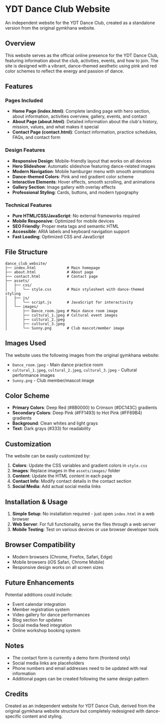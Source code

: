 # YDT Dance Club Website

An independent website for the YDT Dance Club, created as a standalone version from the original gymkhana website.

## Overview

This website serves as the official online presence for the YDT Dance Club, featuring information about the club, activities, events, and how to join. The site is designed with a vibrant, dance-themed aesthetic using pink and red color schemes to reflect the energy and passion of dance.

## Features

### Pages Included
- **Home Page (index.html)**: Complete landing page with hero section, about information, activities overview, gallery, events, and contact
- **About Page (about.html)**: Detailed information about the club's history, mission, values, and what makes it special
- **Contact Page (contact.html)**: Contact information, practice schedules, FAQs, and contact form

### Design Features
- **Responsive Design**: Mobile-friendly layout that works on all devices
- **Hero Slideshow**: Automatic slideshow featuring dance-related images
- **Modern Navigation**: Mobile hamburger menu with smooth animations
- **Dance-themed Colors**: Pink and red gradient color scheme
- **Interactive Elements**: Hover effects, smooth scrolling, and animations
- **Gallery Section**: Image gallery with overlay effects
- **Professional Styling**: Cards, buttons, and modern typography

### Technical Features
- **Pure HTML/CSS/JavaScript**: No external frameworks required
- **Mobile Responsive**: Optimized for mobile devices
- **SEO Friendly**: Proper meta tags and semantic HTML
- **Accessible**: ARIA labels and keyboard navigation support
- **Fast Loading**: Optimized CSS and JavaScript

## File Structure

```
dance_club_website/
├── index.html              # Main homepage
├── about.html              # About page
├── contact.html            # Contact page
├── assets/
│   ├── css/
│   │   └── style.css       # Main stylesheet with dance-themed styling
│   ├── js/
│   │   └── script.js       # JavaScript for interactivity
│   └── images/
│       ├── Dance_room.jpeg # Main dance room image
│       ├── cultural_1.jpeg # Cultural event images
│       ├── cultural_2.jpeg
│       ├── cultural_3.jpeg
│       └── Sunny.png       # Club mascot/member image
```

## Images Used

The website uses the following images from the original gymkhana website:
- `Dance_room.jpeg` - Main dance practice room
- `cultural_1.jpeg`, `cultural_2.jpeg`, `cultural_3.jpeg` - Cultural performance images
- `Sunny.png` - Club member/mascot image

## Color Scheme

- **Primary Colors**: Deep Red (#8B0000) to Crimson (#DC143C) gradients
- **Secondary Colors**: Deep Pink (#FF1493) to Hot Pink (#FF69B4) gradients
- **Background**: Clean whites and light grays
- **Text**: Dark grays (#333) for readability

## Customization

The website can be easily customized by:
1. **Colors**: Update the CSS variables and gradient colors in `style.css`
2. **Images**: Replace images in the `assets/images/` folder
3. **Content**: Update the HTML content in each page
4. **Contact Info**: Modify contact details in the contact section
5. **Social Media**: Add actual social media links

## Installation & Usage

1. **Simple Setup**: No installation required - just open `index.html` in a web browser
2. **Web Server**: For full functionality, serve the files through a web server
3. **Mobile Testing**: Test on various devices or use browser developer tools

## Browser Compatibility

- Modern browsers (Chrome, Firefox, Safari, Edge)
- Mobile browsers (iOS Safari, Chrome Mobile)
- Responsive design works on all screen sizes

## Future Enhancements

Potential additions could include:
- Event calendar integration
- Member registration system
- Video gallery for dance performances
- Blog section for updates
- Social media feed integration
- Online workshop booking system

## Notes

- The contact form is currently a demo form (frontend only)
- Social media links are placeholders
- Phone numbers and email addresses need to be updated with real information
- Additional pages can be created following the same design pattern

## Credits

Created as an independent website for YDT Dance Club, derived from the original gymkhana website structure but completely redesigned with dance-specific content and styling.
